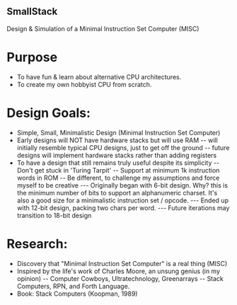 ## SmallStack
Design &amp; Simulation of a Minimal Instruction Set Computer (MISC)

# Purpose
- To have fun & learn about alternative CPU architectures.
- To create my own hobbyist CPU from scratch.

# Design Goals:
- Simple, Small, Minimalistic Design (Minimal Instruction Set Computer)
- Early designs will NOT have hardware stacks but will use RAM
-- will initially resemble typical CPU designs, just to get off the ground
-- future designs will implement hardware stacks rather than adding registers
- To have a design that still remains truly useful despite its simplicity
-- Don't get stuck in 'Turing Tarpit'
-- Support at minimum 1k instruction words in ROM
-- Be different, to challenge my assumptions and force myself to be creative
--- Originally began with 6-bit design.  Why? this is the minimum number of bits to support an alphanumeric charset.  It's also a good size for a minimalistic instruction set / opcode.
--- Ended up with 12-bit design, packing two chars per word.
--- Future iterations may transition to 18-bit design

# Research:
- Discovery that "Minimal Instruction Set Computer" is a real thing (MISC)
- Inspired by the life's work of Charles Moore, an unsung genius (in my opinion)
-- Computer Cowboys, Ultratechnology, Greenarrays
-- Stack Computers, RPN, and Forth Language.
- Book: Stack Computers (Koopman, 1989)
